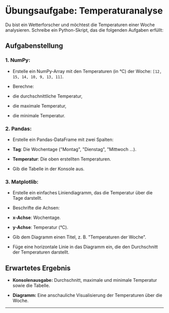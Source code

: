 # Übungsaufgabe: Temperaturanalyse

Du bist ein Wetterforscher und möchtest die Temperaturen einer Woche analysieren. Schreibe ein Python-Skript, das die folgenden Aufgaben erfüllt:


## Aufgabenstellung

### 1. NumPy:

- Erstelle ein NumPy-Array mit den Temperaturen (in °C) der Woche: `[12, 15, 14, 10, 9, 13, 11]`.

- Berechne:

- die durchschnittliche Temperatur,

- die maximale Temperatur,

- die minimale Temperatur.


### 2. Pandas:

- Erstelle ein Pandas-DataFrame mit zwei Spalten:

-  **Tag**: Die Wochentage ("Montag", "Dienstag", "Mittwoch ...).

-  **Temperatur**: Die oben erstellten Temperaturen.

- Gib die Tabelle in der Konsole aus.


### 3. Matplotlib:

- Erstelle ein einfaches Liniendiagramm, das die Temperatur über die Tage darstellt.

- Beschrifte die Achsen:

-  **x-Achse**: Wochentage.

-  **y-Achse**: Temperatur (°C).

- Gib dem Diagramm einen Titel, z. B. "Temperaturen der Woche".

- Füge eine horizontale Linie in das Diagramm ein, die den Durchschnitt der Temperaturen darstellt.

  

## Erwartetes Ergebnis

-  **Konsolenausgabe:** Durchschnitt, maximale und minimale Temperatur sowie die Tabelle.

-  **Diagramm:** Eine anschauliche Visualisierung der Temperaturen über die Woche.

  

---